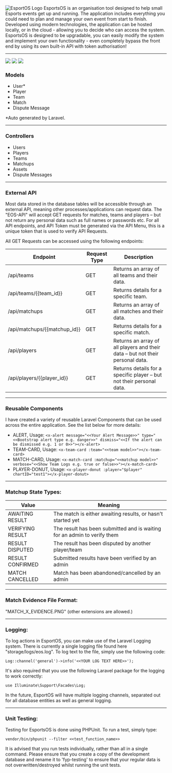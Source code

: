 <img src="https://i.imgur.com/ZfPlQoR.png" alt="EsportOS Logo">
EsportsOS is an organisation tool designed to help small Esports events get up and running. The application includes everything you could need to plan and manage your own event from start to finish. Developed using modern technologies, the application can be hosted locally, or in the cloud - allowing you to decide who can access the system. EsportsOS is designed to be upgradable, you can easily modify the system and implement your own functionality - even completely bypass the front end by using its own built-in API with token authorisation!

<hr>

<img src="https://i.gyazo.com/dd6140f3921e6e641e52206009fed783.gif">
<img src="https://i.gyazo.com/5574266d84499e1523d2f3fcdda9dab3.gif">
<img src="https://i.gyazo.com/50f5719f66d7cb00a1cc81079ba3850b.gif">

### Models
* User*
* Player
* Team
* Match
* Dispute Message

*Auto generated by Laravel.

<hr>

### Controllers
* Users
* Players
* Teams
* Matchups
* Assets
* Dispute Messages

<hr>

### External API

Most data stored in the database tables will be accessible through an external API, meaning other processes/applications can request data. The &quot;EOS-API&quot; will accept GET requests for matches, teams and players – but not return any personal data such as full names or passwords etc. For all API endpoints, and API Token must be generated via the API Menu, this is a unique token that is used to verify API Requests.

All GET Requests can be accessed using the following endpoints:

| Endpoint | Request Type | Description |
| --- | --- | --- |
| /api/teams | GET | Returns an array of all teams and their data. |
| /api/teams/{{team\_id}} | GET | Returns details for a specific team. |
| /api/matchups | GET | Returns an array of all matches and their data. |
| /api/matchups/{{matchup\_id}} | GET | Returns details for a specific match. |
| /api/players | GET | Returns an array of all players and their data – but not their personal data. |
| /api/players/{{player\_id}} | GET | Returns details for a specific player – but not their personal data. |

<hr>

### Reusable Components

I have created a variety of reusable Laravel Components that can be used across the entire application. See the list below for more details:

* ALERT, Usage: ```<x-alert message="<<Your Alert Message>>" type="<<Bootstrap alert type e.g. danger>>" dismiss="<<If the alert can be dismissed e.g. 1 or 0>>"></x-alert>``` 
* TEAM-CARD, Usage: ```<x-team-card :team="<<team model>>"></x-team-card>```  
* MATCH-CARD, Usage: ```<x-match-card :matchup="<<matchup model>>" verbose="<<Show Team Logs e.g. true or false>>"></x-match-card>```
* PLAYER-DONUT, Usage: ```<x-player-donut :player="$player" chartID="test1"></x-player-donut>```   

<hr>

### Matchup State Types:
| Value | Meaning |
| --- | --- |
| AWAITING RESULT | The match is either awaiting results, or hasn't started yet |
| VERIFYING RESULT | The result has been submitted and is waiting for an admin to verify them |
| RESULT DISPUTED | The result has been disputed by another player/team |
| RESULT CONFIRMED | Submitted results have been verified by an admin |
| MATCH CANCELLED | Match has been abandoned/cancelled by an admin |


<hr>

### Match Evidence File Format:
"MATCH_X_EVIDENCE.PNG" (other extensions are allowed.)

<hr>

### Logging:
To log actions in EsportOS, you can make use of the Laravel Logging system. There is currently a single logging file found here "storage/logs/eos.log". To log text to the file, simply use the following code:

```Log::channel('general')->info('<<YOUR LOG TEXT HERE>>');```

It's also required that you use the following Laravel package for the logging to work correctly:

```use Illuminate\Support\Facades\Log;```

In the future, EsportOS will have multiple logging channels, separated out for all database entities as well as general logging.

<hr>

### Unit Testing:

Testing for EsportsOS is done using PHPUnit. To run a test, simply type:

```vendor/bin/phpunit --filter <<test_function_name>>```

It is advised that you run tests individually, rather than all in a single command. Please ensure that you create a copy of the development database and rename it to 'fyp-testing' to ensure that your regular data is not overwritten/destroyed whilst running the unit tests.
